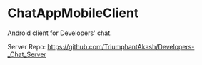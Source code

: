 # ChatAppMobileClient
Android client for Developers' chat.

Server Repo: https://github.com/TriumphantAkash/Developers-_Chat_Server
